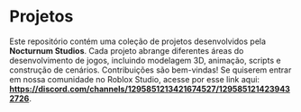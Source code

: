 # Projetos

Este repositório contém uma coleção de projetos desenvolvidos pela **Nocturnum Studios**. Cada projeto abrange diferentes áreas do desenvolvimento de jogos, incluindo modelagem 3D, animação, scripts e construção de cenários. Contribuições são bem-vindas! Se quiserem entrar em nossa comunidade no Roblox Studio, acesse por esse link aqui: **https://discord.com/channels/1295851213421674527/1295851214239432726**.
